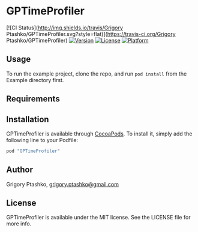 # GPTimeProfiler

[![CI Status](http://img.shields.io/travis/Grigory Ptashko/GPTimeProfiler.svg?style=flat)](https://travis-ci.org/Grigory Ptashko/GPTimeProfiler)
[![Version](https://img.shields.io/cocoapods/v/GPTimeProfiler.svg?style=flat)](http://cocoapods.org/pods/GPTimeProfiler)
[![License](https://img.shields.io/cocoapods/l/GPTimeProfiler.svg?style=flat)](http://cocoapods.org/pods/GPTimeProfiler)
[![Platform](https://img.shields.io/cocoapods/p/GPTimeProfiler.svg?style=flat)](http://cocoapods.org/pods/GPTimeProfiler)

## Usage

To run the example project, clone the repo, and run `pod install` from the Example directory first.

## Requirements

## Installation

GPTimeProfiler is available through [CocoaPods](http://cocoapods.org). To install
it, simply add the following line to your Podfile:

```ruby
pod "GPTimeProfiler"
```

## Author

Grigory Ptashko, grigory.ptashko@gmail.com

## License

GPTimeProfiler is available under the MIT license. See the LICENSE file for more info.
